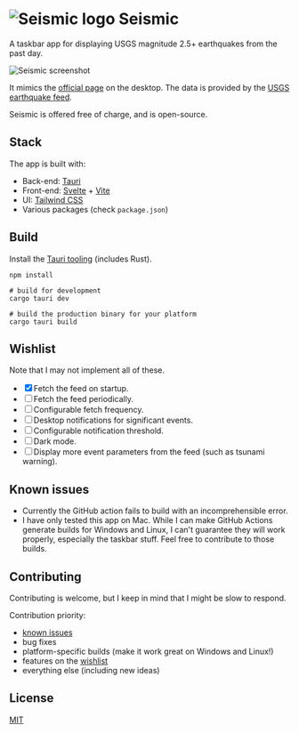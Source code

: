 # ![Seismic logo](https://user-images.githubusercontent.com/17433578/217473060-d8941828-8e8e-48cb-b186-c6c003597a34.png) Seismic

A taskbar app for displaying USGS magnitude 2.5+ earthquakes from the past day.

![Seismic screenshot](https://user-images.githubusercontent.com/17433578/217620324-88eeea39-d1b7-4a94-9924-bf5d08f17f5e.png)

It mimics the [official page](https://earthquake.usgs.gov/earthquakes/map/?extent=-89.76681,-400.78125&extent=89.76681,210.23438&map=false) on the desktop. The data is provided by the [USGS earthquake feed](https://earthquake.usgs.gov/earthquakes/feed/v1.0/summary/2.5_day.geojson).

Seismic is offered free of charge, and is open-source.

## Stack

The app is built with:

- Back-end: [Tauri](https://tauri.app/)
- Front-end: [Svelte](https://svelte.dev/) + [Vite](https://vitejs.dev/)
- UI: [Tailwind CSS](https://tailwindcss.com/)
- Various packages (check `package.json`)

## Build

Install the [Tauri tooling](https://tauri.app/v1/guides/getting-started/setup) (includes Rust).

```shell
npm install

# build for development
cargo tauri dev

# build the production binary for your platform
cargo tauri build
```

[](#wishlist)

## Wishlist

Note that I may not implement all of these.

- <label><input type="checkbox" checked />Fetch the feed on startup.</label>
- <label><input type="checkbox" />Fetch the feed periodically.</label>
- <label><input type="checkbox" />Configurable fetch frequency.</label>
- <label><input type="checkbox" />Desktop notifications for significant events.</label>
- <label><input type="checkbox" />Configurable notification threshold.</label>
- <label><input type="checkbox" />Dark mode.</label>
- <label><input type="checkbox" />Display more event parameters from the feed (such as tsunami warning).</label>

[](#known_issues)

## Known issues

- Currently the GitHub action fails to build with an incomprehensible error.
- I have only tested this app on Mac. While I can make GitHub Actions generate builds for Windows and Linux, I can't guarantee they will work properly, especially the taskbar stuff. Feel free to contribute to those builds.

## Contributing

Contributing is welcome, but I keep in mind that I might be slow to respond.

Contribution priority:

- [known issues](#known_issues)
- bug fixes
- platform-specific builds (make it work great on Windows and Linux!)
- features on the [wishlist](#wishlist)
- everything else (including new ideas)

## License

[MIT](https://mit-license.org/)
